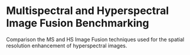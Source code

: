 # Multispectral and Hyperspectral Image Fusion Benchmarking

Comparison the MS and HS Image Fusion techniques used for the spatial resolution enhancement of hyperspectral images.